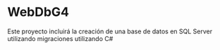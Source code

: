 # WebDbG4

Este proyecto incluirá la creación de una base de datos en SQL Server utilizando migraciones utilizando C#
